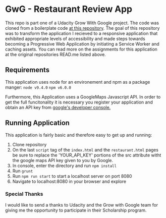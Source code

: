 # GwG - Restaurant Review App
This repo is part one of a Udacity Grow With Google project. The code was cloned from a boilerplate code [at this repository](https://github.com/udacity/mws-restaurant-stage-1). The goal of this repository was to transform the application I recieved to a responsive application that exhibited appropriate levels of accessibility and made steps towards becoming a Progressive Web Application by initiating a Service Worker and caching assets. You can read more on the assignments for this application at the original repositories READ.me listed above.

## Requirements
This application uses node for an environement and npm as a package manger:
`node v9.4.0`
`npm v6.0.0`

Furthermore, this Application uses a GoogleMaps Javascript API. In order to get the full funcitonality it is necessary you register your application and obtain an API key from [google's developer console.](https://console.developers.google.com/project?pli=1)


## Running Application
This application is fairly basic and therefore easy to get up and running:
1. Clone repository
2. On the last `script` tag of the `index.html` and the `restaurant.html` pages be sure to replace the 'YOUR_API_KEY' portions of the src attribute witht the google maps API key given to you by Google.
3. In console, enter the directory and run `npm install`
4. Run `grunt`
5. Run `npm run start` to start a localhost server on port 8080
6. Navigate to localhost:8080 in your browser and explore


### Special Thanks
I would like to send a thanks to Udacity and the Grow with Google team for giving me the opportunity to participate in their Scholarship program.